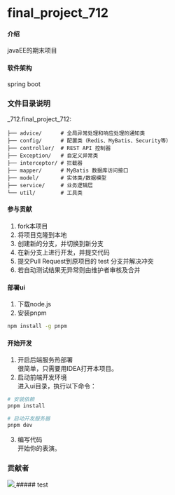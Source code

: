 # final_project_712

#### 介绍
javaEE的期末项目
#### 软件架构
spring boot
### 文件目录说明
_712.final_project_712:
```
├── advice/      # 全局异常处理和响应处理的通知类
├── config/      # 配置类（Redis、MyBatis、Security等）
├── controller/  # REST API 控制器
├── Exception/   # 自定义异常类
├── interceptor/ # 拦截器
├── mapper/      # MyBatis 数据库访问接口
├── model/       # 实体类/数据模型
├── service/     # 业务逻辑层
└── util/        # 工具类
```

#### 参与贡献
1. fork本项目
2. 将项目克隆到本地
3. 创建新的分支，并切换到新分支
4. 在新分支上进行开发，并提交代码
5. 提交Pull Request到原项目的 test 分支并解决冲突
6. 若自动测试结果无异常则由维护者审核及合并
#### 部署ui
1. 下载node.js
2. 安装pnpm
```sh
npm install -g pnpm
```
#### 开始开发
1. 开启后端服务热部署  
很简单，只需要用IDEA打开本项目。
2. 启动前端开发环境  
   进入ui目录，执行以下命令：
```sh
# 安装依赖
pnpm install
```

```sh
# 启动开发服务器
pnpm dev
```
3. 编写代码  
开始你的表演。
### 贡献者

<a href="https://github.com/awsl1110/final_project_712/graphs/contributors">
  <img src="https://contrib.rocks/image?repo=awsl1110/final_project_712" />
</a>
##### test 